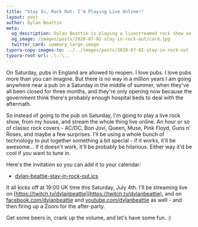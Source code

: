 ```yaml
---
title: "Stay In, Rock Out: I'm Playing Live Online!"
layout: post
author: Dylan Beattie
meta: 
  og_description: Dylan Beattie is playing a livestreamed rock show on Saturday 4 July, 19:00 UK time. Let's stay in and rock out. \m/
  og_image: /images/posts/2020-07-02-stay-in-rock-out/card.jpg
  twitter_card: summary_large_image
typora-copy-images-to: ../../images/posts/2020-07-02-stay-in-rock-out
typora-root-url: .\..\..
---
```

On Saturday, pubs in England are allowed to reopen. I love pubs. I love pubs more than you can imagine. But there is no way in a million years I am going anywhere near a pub on a Saturday in the middle of summer, when they've all been closed for three months, and they're only opening now because the government think there's probably enough hospital beds to deal with the aftermath.

So instead of going to the pub on Saturday, I'm going to play a live rock show, from my house, and stream the whole thing live online. An hour or so of classic rock covers - AC/DC, Bon Jovi, Queen, Muse, Pink Floyd, Guns n' Roses, and maybe a few surprises. I'll be using a whole bunch of technology to put together something a bit special - if it works, it'll be awesome... if it doesn't work, it'll be probably be hilarious. Either way it'd be cool if you want to tune in.

Here's the invitation so you can add it to your calendar:

* [dylan-beattie-stay-in-rock-out.ics](/events/dylan-beattie-stay-in-rock-out.ics)

It all kicks off at 19:00 UK time this Saturday, July 4th. I'll be streaming live on [https://twitch.tv/dylanbeattie](https://twitch.tv/dylanbeattie), and on [facebook.com/dylanbeattie](https://facebook.com/dylanbeattie) and [youtube.com/dylanbeattie](https://youtube.com/dylanbeattie) as well - and then firing up a Zoom for the after-party. 

Get some beers in, crank up the volume, and let's have some fun. :)



